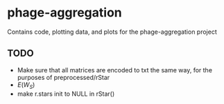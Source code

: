 # phage-aggregation

Contains code, plotting data, and plots for the phage-aggregation project

## TODO
- Make sure that all matrices are encoded to txt the same way, for the purposes of preprocessed/rStar
- $E(W_S)$
- make r.stars init to NULL in rStar()
